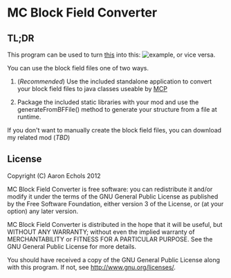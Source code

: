 MC Block Field Converter
========================

TL;DR
-----

This program can be used to turn [this](example.bf) 
into this: ![example](example.png), or vice versa.

You can use the block field files one of two ways.

1. (*Recommended*) Use the included standalone application to convert
   your block field files to java classes useable by
   [MCP](http://mcp.ocean-labs.de/index.php/MCP_Releases)

2. Package the included static libraries with your mod and
   use the generateFromBFFile() method to generate your
   structure from a file at runtime.

If you don't want to manually create the block field files,
you can download my related mod (*TBD*)

License
-------

Copyright (C) Aaron Echols 2012

MC Block Field Converter is free software: you can redistribute it and/or modify
it under the terms of the GNU General Public License as published by
the Free Software Foundation, either version 3 of the License, or
(at your option) any later version.

MC Block Field Converter is distributed in the hope that it will be useful,
but WITHOUT ANY WARRANTY; without even the implied warranty of
MERCHANTABILITY or FITNESS FOR A PARTICULAR PURPOSE.  See the
GNU General Public License for more details.

You should have received a copy of the GNU General Public License
along with this program.  If not, see <http://www.gnu.org/licenses/>.
